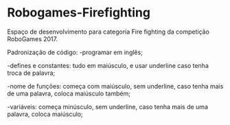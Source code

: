 # Robogames-Firefighting
Espaço de desenvolvimento para categoria Fire fighting da competição RoboGames 2017.

Padronização de código:
 -programar em inglês;
 
 -defines e constantes: tudo em maiúsculo, e usar underline caso tenha troca de palavra;
 
 -nome de funções: começa com maiúsculo, sem underline, caso tenha mais de uma palavra, coloca maiúsculo também;
 
 -variáveis: começa minúsculo, sem underline, caso tenha mais de uma palavra, coloca maiúsculo;

